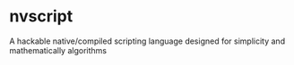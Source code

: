 # nvscript
A hackable native/compiled scripting language designed for simplicity and mathematically algorithms
